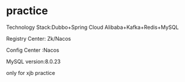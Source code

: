 # practice
Technology Stack:Dubbo+Spring Cloud Alibaba+Kafka+Redis+MySQL

Registry Center: Zk/Nacos

Config Center :Nacos

MySQL version:8.0.23

only for xjb practice

